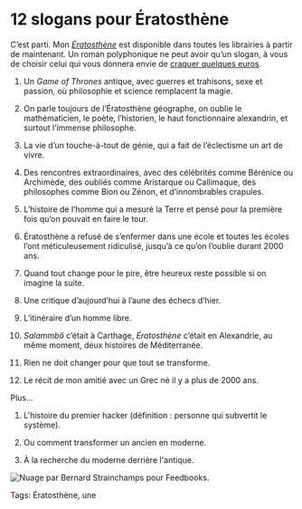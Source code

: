 # 12 slogans pour Ératosthène

C’est parti. Mon [*Ératosthène*](http://blog.tcrouzet.com/eratosthene/) est disponible dans toutes les librairies à partir de maintenant. Un roman polyphonique ne peut avoir qu’un slogan, à vous de choisir celui qui vous donnera envie de [craquer quelques euros](http://blog.tcrouzet.com/eratosthene/?lib=1).

1. Un *Game of Thrones* antique, avec guerres et trahisons, sexe et passion, où philosophie et science remplacent la magie.

2. On parle toujours de l’Ératosthène géographe, on oublie le mathématicien, le poète, l’historien, le haut fonctionnaire alexandrin, et surtout l’immense philosophe.

3. La vie d’un touche-à-tout de génie, qui a fait de l’éclectisme un art de vivre.

4. Des rencontres extraordinaires, avec des célébrités comme Bérénice ou Archimède, des oubliés comme Aristarque ou Callimaque, des philosophes comme Bion ou Zénon, et d’innombrables crapules.

5. L’histoire de l’homme qui a mesuré la Terre et pensé pour la première fois qu’on pouvait en faire le tour.

6. Ératosthène a refusé de s’enfermer dans une école et toutes les écoles l’ont méticuleusement ridiculisé, jusqu’à ce qu’on l’oublie durant 2000 ans.

7. Quand tout change pour le pire, être heureux reste possible si on imagine la suite.

8. Une critique d’aujourd’hui à l’aune des échecs d’hier.

9. L’itinéraire d’un homme libre.

10. *Salammbô* c’était à Carthage, *Ératosthène* c’était en Alexandrie, au même moment, deux histoires de Méditerranée.

11. Rien ne doit changer pour que tout se transforme.

12. Le récit de mon amitié avec un Grec né il y a plus de 2000 ans.

Plus…

1. L'histoire du premier hacker (définition : personne qui subvertit le système).

2. Ou comment transformer un ancien en moderne.

3. À la recherche du moderne derrière l'antique.

![Nuage par Bernard Strainchamps pour Feedbooks.](http://blog.tcrouzet.comhttps://tcrouzet.com/images_tc/2014/08/feedbooks-600x696.png)



Tags: Ératosthène, une